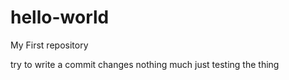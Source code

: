 # hello-world
My First repository

try to write a commit changes nothing much just testing the thing
